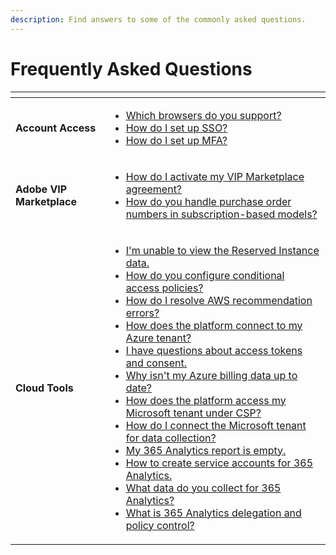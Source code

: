 ```yaml
---
description: Find answers to some of the commonly asked questions.
---
```


# Frequently Asked Questions

<table data-card-size="large" data-view="cards"><thead><tr><th></th><th></th></tr></thead><tbody><tr><td><strong>Account Access</strong></td><td><ul><li><a href="which-browsers-do-you-support.md">Which browsers do you support?</a></li><li><a href="how-do-i-set-up-sso.md">How do I set up SSO?</a></li><li><a href="how-do-i-set-up-mfa.md">How do I set up MFA?</a></li></ul></td></tr><tr><td><strong>Adobe VIP Marketplace</strong></td><td><ul><li><a href="how-do-i-activate-my-vip-marketplace-agreement.md">How do I activate my VIP Marketplace agreement?</a></li><li><a href="how-do-you-handle-purchase-order-numbers-in-subscription-based-models.md">How do you handle purchase order numbers in subscription-based models?</a></li></ul></td></tr><tr><td><strong>Cloud Tools</strong></td><td><ul><li><a href="im-unable-to-view-the-reserved-instance-data.md">I'm unable to view the Reserved Instance data.</a></li><li><a href="how-do-you-configure-conditional-access-policies.md">How do you configure conditional access policies?</a></li><li><a href="how-do-i-resolve-aws-recommendation-errors.md">How do I resolve AWS recommendation errors?</a></li><li><a href="how-does-the-platform-connect-to-my-azure-tenant.md">How does the platform connect to my Azure tenant?</a></li><li><a href="i-have-questions-about-access-tokens-and-consent.md">I have questions about access tokens and consent.</a></li><li><a href="why-isnt-my-azure-billing-data-up-to-date.md">Why isn't my Azure billing data up to date?</a></li><li><a href="how-does-the-platform-access-my-microsoft-tenant-under-csp.md">How does the platform access my Microsoft tenant under CSP?</a></li><li><a href="how-do-i-connect-the-microsoft-tenant-for-data-collection.md">How do I connect the Microsoft tenant for data collection?</a></li><li><a href="my-365-analytics-report-is-empty.md">My 365 Analytics report is empty.</a></li><li><a href="how-to-create-service-accounts-for-365-analytics-reporting.md">How to create service accounts for 365 Analytics.</a></li><li><a href="what-data-do-you-collect-for-365-analytics.md">What data do you collect for 365 Analytics?</a></li><li><a href="what-is-365-analytics-delegation-and-policy-control.md">What is 365 Analytics delegation and policy control?</a></li></ul></td></tr></tbody></table>

